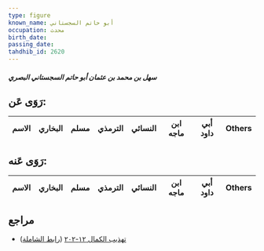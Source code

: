 ```yaml
---
type: figure
known_name: أبو حاتم السجستاني
occupation: محدث
birth_date:
passing_date:
tahdhib_id: 2620
---
```

##### سهل بن محمد بن عثمان أبو حاتم السجستاني البصري

## رَوَى عَن:
| الاسم | البخاري | مسلم | الترمذي | النسائي | ابن ماجه | أبي داود | Others |
| ----- | ------- | ---- | ------- | ------- | -------- | -------- | ------ |
## رَوَى عَنه:
| الاسم | البخاري | مسلم | الترمذي | النسائي | ابن ماجه | أبي داود | Others |
| ----- | ------- | ---- | ------- | ------- | -------- | -------- | ------ |
## مراجع
- [تهذيب الكمال ١٢-٢٠٢](obsidian://open?vault=Tahdhib-al-Kamal&file=Figures/٢٦٢٠-سهل%20بن%20محمد%20بن%20عثمان%20أبو%20حاتم%20السجستاني%20البصري) ([رابط الشاملة](https://shamela.ws/book/3722/5975))